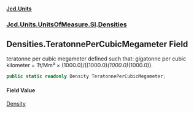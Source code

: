 #### [Jcd.Units](index 'index')
### [Jcd.Units.UnitsOfMeasure.SI](Jcd.Units.UnitsOfMeasure.SI 'Jcd.Units.UnitsOfMeasure.SI').[Densities](Densities 'Jcd.Units.UnitsOfMeasure.SI.Densities')

## Densities.TeratonnePerCubicMegameter Field

teratonne per cubic megameter defined such that: gigatonne per cubic kilometer = Tt/Mm³ ×
(1000.0)/((1000.0)*(1000.0)*(1000.0)).

```csharp
public static readonly Density TeratonnePerCubicMegameter;
```

#### Field Value
[Density](Density 'Jcd.Units.UnitTypes.Density')
